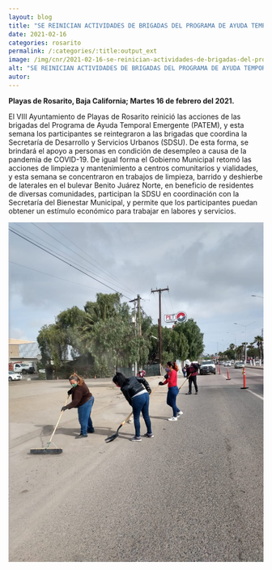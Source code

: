 ```yaml
---
layout: blog
title: "SE REINICIAN ACTIVIDADES DE BRIGADAS DEL PROGRAMA DE AYUDA TEMPORAL EMERGENTE"
date: 2021-02-16
categories: rosarito
permalink: /:categories/:title:output_ext
image: /img/cnr/2021-02-16-se-reinician-actividades-de-brigadas-del-programa-de-ayuda.jpg
alt: "SE REINICIAN ACTIVIDADES DE BRIGADAS DEL PROGRAMA DE AYUDA TEMPORAL EMERGENTE"
autor:
---
```


**Playas de Rosarito, Baja California; Martes 16 de febrero del 2021.** 

El VIII Ayuntamiento de Playas de Rosarito reinició las acciones de las brigadas del Programa de Ayuda Temporal Emergente (PATEM), y esta semana los participantes se reintegraron a las brigadas que coordina la Secretaría de Desarrollo y Servicios Urbanos (SDSU).
De esta forma, se brindará el apoyo a personas en condición de desempleo a causa de la pandemia de COVID-19. De igual forma el Gobierno Municipal retomó las acciones de limpieza y mantenimiento a centros comunitarios y vialidades, y esta semana se concentraron en trabajos de limpieza, barrido y deshierbe de laterales en el bulevar Benito Juárez Norte, en beneficio de residentes de diversas comunidades, participan la SDSU en coordinación con la Secretaría del Bienestar Municipal, y permite que los participantes puedan obtener un estímulo económico para trabajar en labores y servicios.


<div id="carouselExampleSlidesOnly" class="carousel slide" data-ride="carousel">
  <div class="carousel-inner">
    <div class="carousel-item active">
       <img class="d-block w-100" src="/img/cnr/2021-02-16-se-reinician-actividades-de-brigadas-del-programa-de-ayuda.jpg" loading="lazy"  alt="SE REINICIAN ACTIVIDADES DE BRIGADAS DEL PROGRAMA DE AYUDA TEMPORAL EMERGENTE">
    </div>
  </div>
</div>